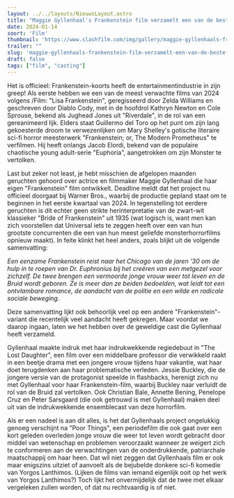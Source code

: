 ```yaml
---
layout: ../../layouts/NieuwsLayout.astro
title: "Maggie Gyllenhaal's Frankenstein film verzamelt een van de beste casts van 2024"
date: 2024-01-14
soort: 'Film'
thumbnail: 'https://www.slashfilm.com/img/gallery/maggie-gyllenhaals-frankenstein-movie-has-gathered-one-of-the-best-casts-of-2024/intro-1705088048.jpg'
trailer: ""
slug: 'maggie-gyllenhaals-frankenstein-film-verzamelt-een-van-de-beste-casts-van-2024'
draft: false
tags: ["film", "casting"]
---
```



Het is officieel: Frankenstein-koorts heeft de entertainmentindustrie in zijn greep! Als eerste hebben we een van de meest verwachte films van 2024 volgens /Film: "Lisa Frankenstein", geregisseerd door Zelda Williams en geschreven door Diablo Cody, met in de hoofdrol Kathryn Newton en Cole Sprouse, bekend als Jughead Jones uit "Riverdale", in de rol van een gereanimeerd lijk. Elders staat Guillermo del Toro op het punt om zijn lang gekoesterde droom te verwezenlijken om Mary Shelley's gotische literaire sci-fi horror meesterwerk "Frankenstein; or, The Modern Prometheus" te verfilmen. Hij heeft onlangs Jacob Elordi, bekend van de populaire chaotische young adult-serie "Euphoria", aangetrokken om zijn Monster te vertolken.

Last but zeker not least, je hebt misschien de afgelopen maanden geruchten gehoord over actrice en filmmaker Maggie Gyllenhaal die haar eigen "Frankenstein" film ontwikkelt. Deadline meldt dat het project nu officieel doorgaat bij Warner Bros., waarbij de productie gepland staat om te beginnen in het eerste kwartaal van 2024. In tegenstelling tot eerdere geruchten is dit echter geen strikte herinterpretatie van de zwart-wit klassieker "Bride of Frankenstein" uit 1935 (wat logisch is, want men kan zich voorstellen dat Universal iets te zeggen heeft over een van hun grootste concurrenten die een van hun meest geliefde monsterhorrorfilms opnieuw maakt). In feite klinkt het heel anders, zoals blijkt uit de volgende samenvatting:

*Een eenzame Frankenstein reist naar het Chicago van de jaren '30 om de hulp in te roepen van Dr. Euphronius bij het creëren van een metgezel voor zichzelf. De twee brengen een vermoorde jonge vrouw weer tot leven en de Bruid wordt geboren. Ze is meer dan ze beiden bedoelden, wat leidt tot een ontvlambare romance, de aandacht van de politie en een wilde en radicale sociale beweging.*

Deze samenvatting lijkt ook behoorlijk veel op een andere "Frankenstein"-variant die recentelijk veel aandacht heeft gekregen. Maar voordat we daarop ingaan, laten we het hebben over de geweldige cast die Gyllenhaal heeft verzameld.


Gyllenhaal maakte indruk met haar indrukwekkende regiedebuut in "The Lost Daughter", een film over een middelbare professor die verwikkeld raakt in een beetje drama met een jongere vrouw tijdens haar vakantie, wat haar doet terugdenken aan haar problematische verleden. Jessie Buckley, die de jongere versie van de protagonist speelde in flashbacks, herenigt zich nu met Gyllenhaal voor haar Frankenstein-film, waarbij Buckley naar verluidt de rol van de Bruid zal vertolken. Ook Christian Bale, Annette Bening, Penelope Cruz en Peter Sarsgaard (die ook getrouwd is met Gyllenhaal) maken deel uit van de indrukwekkende ensemblecast van deze horrorfilm.

Als er een nadeel is aan dit alles, is het dat Gyllenhaals project ongelukkig genoeg verschijnt na "Poor Things", een periodefilm die ook gaat over een kort geleden overleden jonge vrouw die weer tot leven wordt gebracht door middel van wetenschap en problemen veroorzaakt wanneer ze weigert zich te conformeren aan de verwachtingen van de onderdrukkende, patriarchale maatschappij om haar heen. Dat wil niet zeggen dat Gyllenhaals film er ook maar enigszins uitziet of aanvoelt als de bejubelde donkere sci-fi komedie van Yorgos Lanthimos. (Lijken de films van iemand eigenlijk ooit op het werk van Yorgos Lanthimos?) Toch lijkt het onvermijdelijk dat de twee met elkaar vergeleken zullen worden, of dat nu rechtvaardig is of niet.

